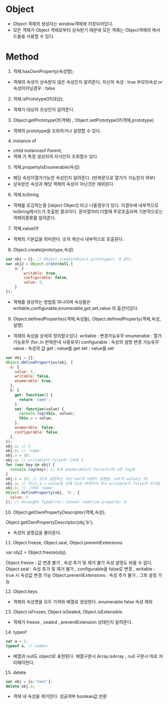 # Object
- Object 객체의 생성자는 window객체에 저장되어있다.
- 모든 객체가 Object 객체로부터 상속받기 때문에 모든 객체는 Object객체의 메서드들을 사용할 수 있다.


# Method 

1. 객체.hasOwnProperty(속성명);
- 객체의 속성이 상속받지 않은 속성인지 알려준다.
자신의 속성 : true
부모의속성 or 속성이아닐경우 : false 


2. 객체.isPrototypeOf(대상);
- 객체가 대상의 조상인지 알려준다. 

3. Object.getPrototypeOf(객체) , Object.setPrototypeOf(객체,prototype)
- 객체의 prototype을 조회하거나 설정할 수 있다.

4. instance of 
- child instanceof Parent;
- 객체 가 특정 생성자의 자식인지 조회할수 있다

5. 객체.propertyIsEnumerable(속성)
- 해당 속성이열거가능한 속성인지 알려준다. (반복문으로 열거가 가능한지 여부)
- 상속받은 속성과 해당 객체의 속성이 아닌것은 제외된다.

6. 객체.toString
- 객체를 로깅하는중 [object Object] 라고 나올경우가 있다.
이경우에 내부적으로 toString메서드가 호출된 결과이다. 문자열끼리 더할때 주로호출되며 
기본적으로는 객체의종류를 알려준다.

7. 객체.valueOf
- 객체의 기본값을 의미한다. 
숫자 계산시 내부적으로 호출된다.

8. Object.create(prototype,속성)
```javascript
var obj = {}; // Object.create(Object.prototype); 과 같다.
var obj2 = Object.crate(null,{
    a: {
        writable: true,
        configurable: false,
        value: 5,
    }
});
```
- 객체를 생성하는 방법중 하나이며 속성들은 writable,configurable,enumerable,get,set,value 의 옵션이있다.

9. Object.definedProperties(객체,속성들), Object.definedProperty(객체,속성,설명)
- 객체의 속성을 상세히 정의할수있다. 
writable : 변경가능유무
enumerable : 열거 가능유무 (for..in 반복문내 사용유무)
configurable : 속성의 설명 변경 가능유무 
value : 속성의 값
get : value를 get 
set : value를 set
```javascript
var obj = {};
Object.defineProperties(obj, {
  a: {
    value: 5,
    writable: false,
    enumerable: true,
  },
  b: {
    get: function() {
      return 'name';
    },
    set: function(value) {
      console.log(this, value);
      this.a = value;
    },
    enumerable: false,
    configurable: false,
  },
});
obj.a; // 5
obj.b; // 'name'
obj.a = 10;
obj.a; // writable이 false라 그대로 5
for (var key in obj) {
  console.log(key); // b의 enumerable이 false이니까 a만 log됨
}
obj.b = 15; // 15로 설정되는 대신 set의 내용이 실행됨. set의 value는 15
obj.a; // this.a = value로 인해 15로 바뀌어야 하나 writable이 false라 무시됨
obj.b; // 그대로 'name'
Object.defineProperty(obj, 'b', {
  value: 5
}); // Uncaught TypeError: Cannot redefine property: b
```

10. Object.getOwnPropertyDescriptor(객체,속성);

Object.getOwnPropertyDescriptor(obj,'b');
- 속성의 설명값을 불러온다.


11. Object.freeze, Object.seal, Object.preventExtensions 

var obj2 = Object.freeze(obj);

Object.freeze : 값 변경 불가 , 속성 추가 및 제거 불가 속성 설명도 바꿀 수 없다.
Object.seal : 숙성 추가 및 제거 불가 , configurable을 false로 변경 , writable : true 시 속성값 변경 가능 
Object.preventExtensions : 속성 추가 불가 , 그외 설정 가능 


12. Object.keys

- 객체의 속성명을 모두 가져와 배열로 생성한다. enumerable false 속성 제외 


13. Object.isFrozen, Object.isSealed, Object.isExtensible 
- 객체가 freeze , sealed , preventExtension 상태인지 알려준다.

14. typeof 
```javascript
var a = 1;
typeof a; // number
```
- 배열과 null도 object로 표현된다. 
배열구분시 Array.isArray , null 구분시 따로 처리해야한다.

15. delete 
```javascript
var obj = {a:'test'};
delete obj.a;
```
- 객체 내 속성을 제거한다. 성공여부 boolean값 반환 

